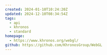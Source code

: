 ```yaml
---
created: 2024-01-10T10:24:20Z
updated: 2024-12-10T08:34:54Z
tags:
  - api
  - khronos
  - standard
homepage:
  - https://www.khronos.org/webgl/
github: https://github.com/KhronosGroup/WebGL
---
```


